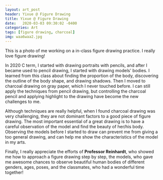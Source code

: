 ```yaml
---
layout: art_post
header: Yixue @ Figure Drawing
title: Yixue @ Figure Drawing
date:   2020-03-03 09:30:02 -0400
categories: Art
tags: [figure drawing, charcoal]
img: waa6waa2.jpg
---
```


This is a photo of me working on a in-class figure drawing practice. I really love figure drawing!

In 2020 C term, I started with drawing portraits with pencils, and after I became used to pencil drawing, I started with drawing models' bodies. I learned from this class about finding the proportion of the body, discovering the outline of the body shape, and drawing shadows. Then I moved to charcoal drawing on gray paper, which I never touched before. I can still apply the techniques from pencil drawing, but controlling the charcoal pencil and applying highlight to the drawing have become the new challenges to me.

Although techniques are really helpful, when I found charcoal drawing was very challenging, they are not dominant factors to a good piece of figure drawing. The most important essential of a great drawing is to have a careful observation of the model and find the beauty of her/his body. Observing the models before I started to draw can prevent me from giving a too general drawing, and can help me show the characteristics of the model in my arts.

Finally, I really appreciate the efforts of **Professor Reinhardt**, who showed me how to approach a figure drawing step by step, the models, who gave me awesome chances to observe beautiful human bodies of different genders, ages, poses, and the classmates, who had a wonderful time together!
